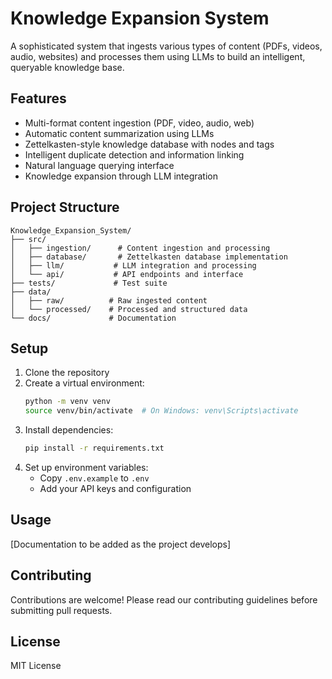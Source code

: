 # Knowledge Expansion System

A sophisticated system that ingests various types of content (PDFs, videos, audio, websites) and processes them using LLMs to build an intelligent, queryable knowledge base.

## Features

- Multi-format content ingestion (PDF, video, audio, web)
- Automatic content summarization using LLMs
- Zettelkasten-style knowledge database with nodes and tags
- Intelligent duplicate detection and information linking
- Natural language querying interface
- Knowledge expansion through LLM integration

## Project Structure

```
Knowledge_Expansion_System/
├── src/
│   ├── ingestion/      # Content ingestion and processing
│   ├── database/       # Zettelkasten database implementation
│   ├── llm/           # LLM integration and processing
│   └── api/           # API endpoints and interface
├── tests/             # Test suite
├── data/
│   ├── raw/          # Raw ingested content
│   └── processed/    # Processed and structured data
└── docs/             # Documentation
```

## Setup

1. Clone the repository
2. Create a virtual environment:
   ```bash
   python -m venv venv
   source venv/bin/activate  # On Windows: venv\Scripts\activate
   ```
3. Install dependencies:
   ```bash
   pip install -r requirements.txt
   ```
4. Set up environment variables:
   - Copy `.env.example` to `.env`
   - Add your API keys and configuration

## Usage

[Documentation to be added as the project develops]

## Contributing

Contributions are welcome! Please read our contributing guidelines before submitting pull requests.

## License

MIT License 